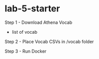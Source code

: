 # lab-5-starter

Step 1 - Download Athena Vocab
 * list of vocab

Step 2 - Place Vocab CSVs in /vocab folder

Step 3 - Run Docker
